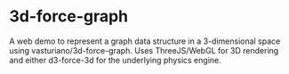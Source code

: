 # 3d-force-graph
A web demo to represent a graph data structure in a 3-dimensional space using vasturiano/3d-force-graph. Uses ThreeJS/WebGL for 3D rendering and either d3-force-3d for the underlying physics engine.
